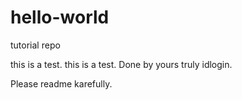 # hello-world
tutorial repo

this is a test. this is a test.
Done by yours truly idlogin. 

Please readme karefully.

